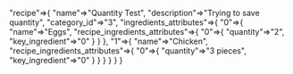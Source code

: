 "recipe"=>{
  "name"=>"Quantity Test",
  "description"=>"Trying to save quantity",
  "category_id"=>"3",
  "ingredients_attributes"=>{
    "0"=>{
      "name"=>"Eggs",
      "recipe_ingredients_attributes"=>{
        "0"=>{
          "quantity"=>"2",
          "key_ingredient"=>"0"
          }
        }
      },
    "1"=>{
      "name"=>"Chicken",
      "recipe_ingredients_attributes"=>{
        "0"=>{
          "quantity"=>"3 pieces",
          "key_ingredient"=>"0"
          }
        }
      }
    }
  }
}
